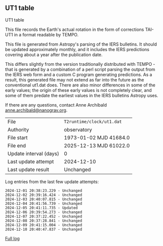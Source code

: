 
## UT1 table

UT1 table

This file records the Earth's actual rotation in the form of
corrections TAI-UT1 in a format readable by TEMPO.

This file is generated from Astropy's parsing of the IERS
bulletins. It should be updated approximately monthly, and it
includes the IERS predictions covering about a year after the
publication date.

This differs slightly from the version traditionally distributed
with TEMPO - that is generated by a combination of a perl script
parsing the output from the IERS web form and a custom C program
generating predictions. As a result, this generated file may not
extend as far into the future as the conventional ut1.dat does.
There are also minor differences in some of the early values; the
origin of these early values is not completely clear, and some of
them predate the earliest values in the IERS bulletins Astropy uses.

If there are any questions, contact Anne Archibald
<anne.archibald@nanograv.org>.

|     |     |
|:--- |:--- |
| File | `T2runtime/clock/ut1.dat` |
| Authority | observatory |
| File start | 1973-01-02 MJD 41684.0 |
| File end | 2025-12-13 MJD 61022.0 |
| Update interval (days) | 0 |
| Last update attempt | 2024-12-10 |
| Last update result | Unchanged |

Log entries from the last few update attempts:
```
2024-12-01 20:38:23.229 - Unchanged
2024-12-02 20:39:16.424 - Unchanged
2024-12-03 20:40:07.815 - Unchanged
2024-12-04 20:41:56.739 - Unchanged
2024-12-05 20:41:11.735 - Updated
2024-12-06 20:39:54.273 - Unchanged
2024-12-07 20:37:22.452 - Unchanged
2024-12-08 20:37:28.841 - Unchanged
2024-12-09 20:41:15.004 - Unchanged
2024-12-10 20:40:47.837 - Unchanged
```
[Full log](https://raw.githubusercontent.com/ipta/pulsar-clock-corrections/main/log/T2runtime/clock/ut1.dat.log)
